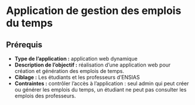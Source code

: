 # Application de gestion des emplois du temps

## Prérequis

- **Type de l’application :** application web dynamique
- **Description de l’objectif :** réalisation d’une application web pour création et génération des emplois de temps.
- **Ciblage :** Les étudiants et les professeurs d’ENSIAS
- **Contraintes :** contrôler l’accès à l’application : seul admin qui peut créer ou générer les emplois du temps, un étudiant ne peut pas consulter les emplois des professeurs.

